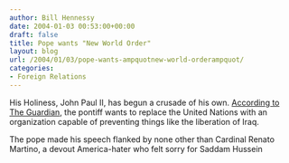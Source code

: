 ```yaml
---
author: Bill Hennessy
date: 2004-01-03 00:53:00+00:00
draft: false
title: Pope wants "New World Order"
layout: blog
url: /2004/01/03/pope-wants-ampquotnew-world-orderampquot/
categories:
- Foreign Relations
---
```


His Holiness, John Paul II, has begun a crusade of his own. [According to The Guardian](https://www.guardian.co.uk/pope/story/0,12272,1114946,00.html),  the pontiff wants to replace the United Nations with an organization capable of preventing things like the liberation of Iraq.

The pope made his speech flanked by none other than Cardinal Renato Martino, a devout America-hater who felt sorry for Saddam Hussein
